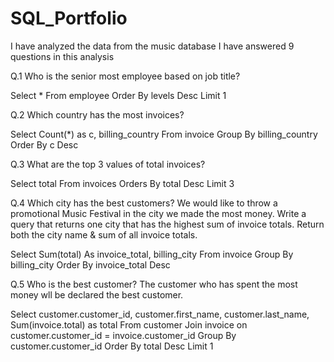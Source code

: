 # SQL_Portfolio
I have analyzed the data from the music database
I have answered 9 questions in this analysis

Q.1 Who is the senior most employee based on job title?

Select * From employee 
Order By levels Desc Limit 1

Q.2 Which country has the most invoices?

Select Count(*) as c, billing_country
From invoice
Group By billing_country
Order By c Desc

Q.3 What are the top 3 values of total invoices?

Select total From invoices
Orders By total Desc
Limit 3

Q.4 Which city has the best customers? We would like to throw a promotional Music Festival in the city we made the most money. Write a query that returns one city that has the highest sum of invoice totals. Return both the city name & sum of all invoice totals.

Select Sum(total) As invoice_total, billing_city
From invoice
Group By billing_city
Order By invoice_total Desc

Q.5 Who is the best customer? The customer who has spent the most money wll be declared the best customer.

Select customer.customer_id, customer.first_name, customer.last_name,
Sum(invoice.total) as total
From customer
Join invoice on customer.customer_id = invoice.customer_id
Group By customer.customer_id
Order By total Desc
Limit 1

